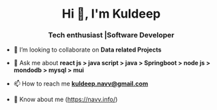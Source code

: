 
<h1 align="center">Hi 👋, I'm Kuldeep</h1>
<h3 align="center">Tech enthusiast |Software Developer</h3>



- 👯 I’m looking to collaborate on **Data related Projects**



- 💬 Ask me about **react js > java script > java > Springboot > node js > mondodb > mysql > mui**

- 📫 How to reach me **kuldeep.navv@gmail.com**

- 📄 Know about me (https://navv.info/)



